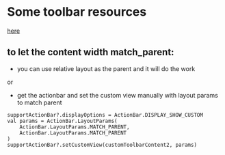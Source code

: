 [toolbar_resource]: https://contextneutral.com/story/android-toolbar-101-everything-you-should-know
[let_the_content_width_match_parent]: https://stackoverflow.com/questions/29951764/why-doesnt-my-custom-action-bar-view-match-parent-when-using-appcompat-and-to
[let_the_content_width_match_parent2]:https://stackoverflow.com/questions/12883732/how-to-display-custom-view-in-actionbar/16652485#16652485

Some toolbar resources
===
[here][toolbar_resource]

to let the content width match_parent:
---
-  you can use relative layout as the parent and it will do the work

or

- get the actionbar and set the custom view manually with layout params to match parent

```
supportActionBar?.displayOptions = ActionBar.DISPLAY_SHOW_CUSTOM
val params = ActionBar.LayoutParams(
    ActionBar.LayoutParams.MATCH_PARENT,
    ActionBar.LayoutParams.MATCH_PARENT
)
supportActionBar?.setCustomView(customToolbarContent2, params)
```
